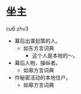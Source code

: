 



# 坐主
cu6 zhv3
+ 幕后出谋划策的人。
  * 如东方言词典
    - 这个人是本地的～。
+ 幕后人物，操纵者。
  * 如皋方言词典
+ 作秘密活动的本地住户。
  * 如皋方言词典
